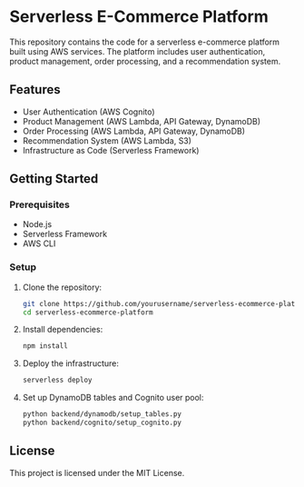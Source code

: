 # Serverless E-Commerce Platform

This repository contains the code for a serverless e-commerce platform built using AWS services. The platform includes user authentication, product management, order processing, and a recommendation system.

## Features

- User Authentication (AWS Cognito)
- Product Management (AWS Lambda, API Gateway, DynamoDB)
- Order Processing (AWS Lambda, API Gateway, DynamoDB)
- Recommendation System (AWS Lambda, S3)
- Infrastructure as Code (Serverless Framework)

## Getting Started

### Prerequisites

- Node.js
- Serverless Framework
- AWS CLI

### Setup

1. Clone the repository:
    ```bash
    git clone https://github.com/yourusername/serverless-ecommerce-platform.git
    cd serverless-ecommerce-platform
    ```

2. Install dependencies:
    ```bash
    npm install
    ```

3. Deploy the infrastructure:
    ```bash
    serverless deploy
    ```

4. Set up DynamoDB tables and Cognito user pool:
    ```bash
    python backend/dynamodb/setup_tables.py
    python backend/cognito/setup_cognito.py
    ```

## License

This project is licensed under the MIT License.
